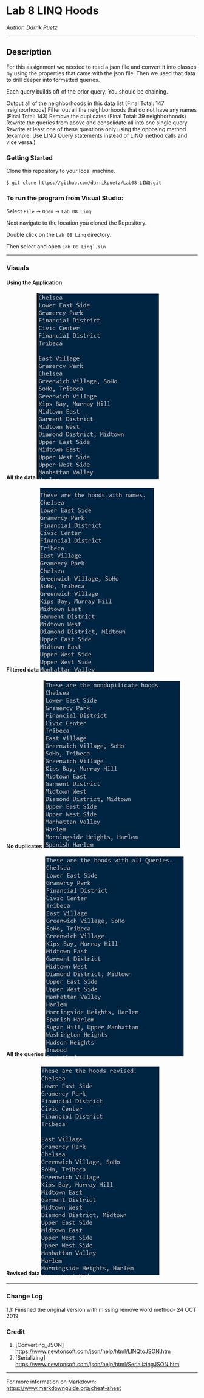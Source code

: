# Lab 8 LINQ Hoods
*Author: Darrik Puetz*

----

## Description
For this assignment we needed to read a json file and convert it into classes by using the properties that came with the json file. Then we used that data to drill deeper into formatted queries. 

Each query builds off of the prior query. You should be chaining.

Output all of the neighborhoods in this data list (Final Total: 147 neighborhoods)
Filter out all the neighborhoods that do not have any names (Final Total: 143)
Remove the duplicates (Final Total: 39 neighborhoods)
Rewrite the queries from above and consolidate all into one single query.
Rewrite at least one of these questions only using the opposing method (example: Use LINQ Query statements instead of LINQ method calls and vice versa.)


### Getting Started
Clone this repository to your local machine.

```
$ git clone https://github.com/darrikpuetz/Lab08-LINQ.git
```

### To run the program from Visual Studio:
Select ```File``` -> ```Open``` -> ```Lab 08 Linq```

Next navigate to the location you cloned the Repository.

Double click on the ```Lab 08 Linq``` directory.

Then select and open ```Lab 08 Linq`.sln```

---


### Visuals


#### Using the Application
#### All the data ![All Data](https://github.com/darrikpuetz/Lab08-LINQ/blob/master/Assets/allHoods.PNG) <br />
#### Filtered data ![Filtered Data](https://github.com/darrikpuetz/Lab08-LINQ/blob/master/Assets/hoodWithNames.PNG) <br />
#### No duplicates ![No Duplicates](https://github.com/darrikpuetz/Lab08-LINQ/blob/master/Assets/noDup.PNG) <br />
#### All the queries ![All Queries Together](https://github.com/darrikpuetz/Lab08-LINQ/blob/master/Assets/allQueries.PNG) <br />
#### Revised data ![Revised](https://github.com/darrikpuetz/Lab08-LINQ/blob/master/Assets/reVised.PNG) <br />

---

### Change Log
1.1: Finished the original version with missing remove word method- 24 OCT 2019  

### Credit 
1. [Converting_JSON] https://www.newtonsoft.com/json/help/html/LINQtoJSON.htm
2. [Serializing] https://www.newtonsoft.com/json/help/html/SerializingJSON.htm




------------------------------
For more information on Markdown: https://www.markdownguide.org/cheat-sheet

